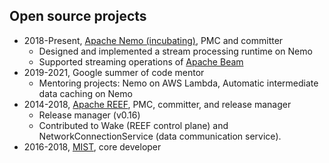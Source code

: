 
## Open source projects
  - 2018-Present, [Apache Nemo (incubating)](https://github.com/apache/incubator-nemo), PMC and committer
    - Designed and implemented a stream processing runtime on Nemo
    - Supported streaming operations of [Apache Beam](https://beam.apache.org/)
  - 2019-2021, Google summer of code mentor 
    - Mentoring projects: Nemo on AWS Lambda, Automatic intermediate data caching on Nemo
  - 2014-2018, [Apache REEF](https://github.com/apache/reef), PMC, committer, and release manager
    - Release manager (v0.16)
    - Contributed to Wake (REEF control plane) and NetworkConnectionService (data communication service).
  - 2016-2018, [MIST](https://github.com/snuspl/mist), core developer


